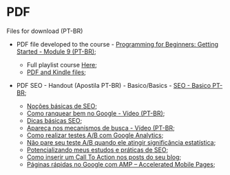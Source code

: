 # PDF
Files for download (PT-BR)

* PDF file developed to the course - [Programming for Beginners: Getting Started - Module 9 (PT-BR)](https://dsperax.github.io/#projects);
  * Full playlist course [Here](https://www.youtube.com/playlist?list=PLmqkw6CHug4g-4eIksKO-a_biyxz0-EU-);
  * [PDF and Kindle files](https://github.com/dsperax/pdf-for-download/tree/main/Getting%20Started%20-%20Module%209%20(PT-BR)%20-%20PDF-Kindle);

* PDF SEO - Handout (Apostila PT-BR) - Basico/Basics - [SEO - Basico PT-BR]();
  * [Noções básicas de SEO](https://www.alura.com.br/artigos/nocoes-basicas-de-seo);
  * [Como ranquear bem no Google - Vídeo (PT-BR)](https://www.youtube.com/watch?v=PfGyzrLGqZ8);
  * [Dicas básicas SEO](https://www.alura.com.br/artigos/dicas-de-seo-que-eu-devia-ter-escutado-no-inicio-de-minha-carreira);
  * [Apareça nos mecanismos de busca - Vídeo (PT-BR](https://www.youtube.com/watch?v=DIhn1aXVVDE);
  * [Como realizar testes A/B com Google Analytics](https://blog.caelum.com.br/como-realizar-testes-ab-com-o-google-analytics/);
  * [Não pare seu teste A/B quando ele atingir significância estatística](https://blog.caelum.com.br/nao-pare-seu-teste-ab-quando-ele-atingir-significancia-estatistica/);
  * [Potencializando meus estudos e práticas de SEO](https://www.alura.com.br/artigos/potencializando-meus-estudos-e-praticas-de-seo);
  * [Como inserir um Call To Action nos posts do seu blog](https://www.alura.com.br/artigos/como-inserir-um-call-to-action-nos-posts-do-seu-blog);
  * [Páginas rápidas no Google com AMP – Accelerated Mobile Pages](https://blog.caelum.com.br/paginas-rapidas-no-google-com-amp-accelerated-mobile-pages/);

